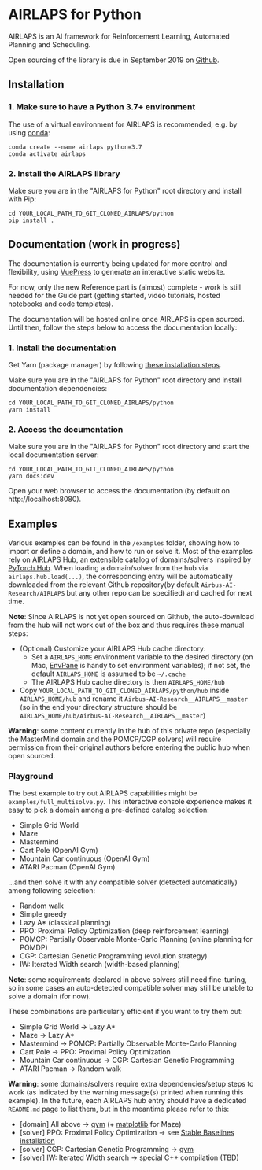# AIRLAPS for Python

AIRLAPS is an AI framework for Reinforcement Learning, Automated Planning and Scheduling.

Open sourcing of the library is due in September 2019 on [Github](https://github.com).

## Installation

### 1. Make sure to have a Python 3.7+ environment

The use of a virtual environment for AIRLAPS is recommended, e.g. by using [conda](https://docs.conda.io/projects/conda/en/latest/user-guide/install):

    conda create --name airlaps python=3.7
    conda activate airlaps

### 2. Install the AIRLAPS library

Make sure you are in the "AIRLAPS for Python" root directory and install with Pip:

    cd YOUR_LOCAL_PATH_TO_GIT_CLONED_AIRLAPS/python
    pip install .

## Documentation (work in progress)

The documentation is currently being updated for more control and flexibility, using [VuePress](https://v1.vuepress.vuejs.org) to generate an interactive static website.

For now, only the new Reference part is (almost) complete - work is still needed for the Guide part (getting started, video tutorials, hosted notebooks and code templates).

The documentation will be hosted online once AIRLAPS is open sourced. Until then, follow the steps below to access the documentation locally:

### 1. Install the documentation

Get Yarn (package manager) by following [these installation steps](https://yarnpkg.com/en/docs/install).

Make sure you are in the "AIRLAPS for Python" root directory and install documentation dependencies:

    cd YOUR_LOCAL_PATH_TO_GIT_CLONED_AIRLAPS/python
    yarn install

### 2. Access the documentation

Make sure you are in the "AIRLAPS for Python" root directory and start the local documentation server:

    cd YOUR_LOCAL_PATH_TO_GIT_CLONED_AIRLAPS/python
    yarn docs:dev

Open your web browser to access the documentation (by default on http://localhost:8080).

## Examples

Various examples can be found in the `/examples` folder, showing how to import or define a domain, and how to run or solve it. Most of the examples rely on AIRLAPS Hub, an extensible catalog of domains/solvers inspired by [PyTorch Hub](https://pytorch.org/hub). When loading a domain/solver from the hub via `airlaps.hub.load(...)`, the corresponding entry will be automatically downloaded from the relevant Github repository(by default `Airbus-AI-Research/AIRLAPS` but any other repo can be specified) and cached for next time.

**Note**: Since AIRLAPS is not yet open sourced on Github, the auto-download from the hub will not work out of the box and thus requires these manual steps:

- (Optional) Customize your AIRLAPS Hub cache directory:
    - Set a `AIRLAPS_HOME` environment variable to the desired directory (on Mac, [EnvPane](https://github.com/hschmidt/EnvPane#installation) is handy to set environment variables); if not set, the default `AIRLAPS_HOME` is assumed to be `~/.cache`
    - The AIRLAPS Hub cache directory is then `AIRLAPS_HOME/hub`
- Copy `YOUR_LOCAL_PATH_TO_GIT_CLONED_AIRLAPS/python/hub` inside `AIRLAPS_HOME/hub` and rename it `Airbus-AI-Research__AIRLAPS__master` (so in the end your directory structure should be `AIRLAPS_HOME/hub/Airbus-AI-Research__AIRLAPS__master`)

**Warning**: some content currently in the hub of this private repo (especially the MasterMind domain and the POMCP/CGP solvers) will require permission from their original authors before entering the public hub when open sourced.

### Playground

The best example to try out AIRLAPS capabilities might be `examples/full_multisolve.py`. This interactive console experience makes it easy to pick a domain among a pre-defined catalog selection:

- Simple Grid World
- Maze
- Mastermind
- Cart Pole (OpenAI Gym)
- Mountain Car continuous (OpenAI Gym)
- ATARI Pacman (OpenAI Gym)

...and then solve it with any compatible solver (detected automatically) among following selection:

- Random walk
- Simple greedy
- Lazy A* (classical planning)
- PPO: Proximal Policy Optimization (deep reinforcement learning)
- POMCP: Partially Observable Monte-Carlo Planning (online planning for POMDP)
- CGP: Cartesian Genetic Programming (evolution strategy)
- IW: Iterated Width search (width-based planning)

**Note**: some requirements declared in above solvers still need fine-tuning, so in some cases an auto-detected compatible solver may still be unable to solve a domain (for now).

These combinations are particularly efficient if you want to try them out:

- Simple Grid World -> Lazy A*
- Maze -> Lazy A*
- Mastermind -> POMCP: Partially Observable Monte-Carlo Planning
- Cart Pole -> PPO: Proximal Policy Optimization
- Mountain Car continuous -> CGP: Cartesian Genetic Programming
- ATARI Pacman -> Random walk

**Warning**: some domains/solvers require extra dependencies/setup steps to work (as indicated by the warning message(s) printed when running this example). In the future, each AIRLAPS hub entry should have a dedicated `README.md` page to list them, but in the meantime please refer to this:

- [domain] All above -> [gym](http://gym.openai.com/docs/#installation) (+ [matplotlib](https://pypi.org/project/matplotlib) for Maze)
- [solver] PPO: Proximal Policy Optimization -> see [Stable Baselines installation](https://stable-baselines.readthedocs.io/en/master/guide/install.html)
- [solver] CGP: Cartesian Genetic Programming -> [gym](http://gym.openai.com/docs/#installation)
- [solver] IW: Iterated Width search -> special C++ compilation (TBD)